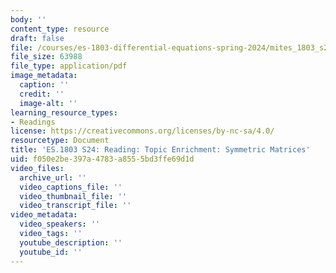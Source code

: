 ```yaml
---
body: ''
content_type: resource
draft: false
file: /courses/es-1803-differential-equations-spring-2024/mites_1803_s24_symmetric_matrices.pdf
file_size: 63988
file_type: application/pdf
image_metadata:
  caption: ''
  credit: ''
  image-alt: ''
learning_resource_types:
- Readings
license: https://creativecommons.org/licenses/by-nc-sa/4.0/
resourcetype: Document
title: 'ES.1803 S24: Reading: Topic Enrichment: Symmetric Matrices'
uid: f050e2be-397a-4783-a855-5bd3ffe69d1d
video_files:
  archive_url: ''
  video_captions_file: ''
  video_thumbnail_file: ''
  video_transcript_file: ''
video_metadata:
  video_speakers: ''
  video_tags: ''
  youtube_description: ''
  youtube_id: ''
---
```

